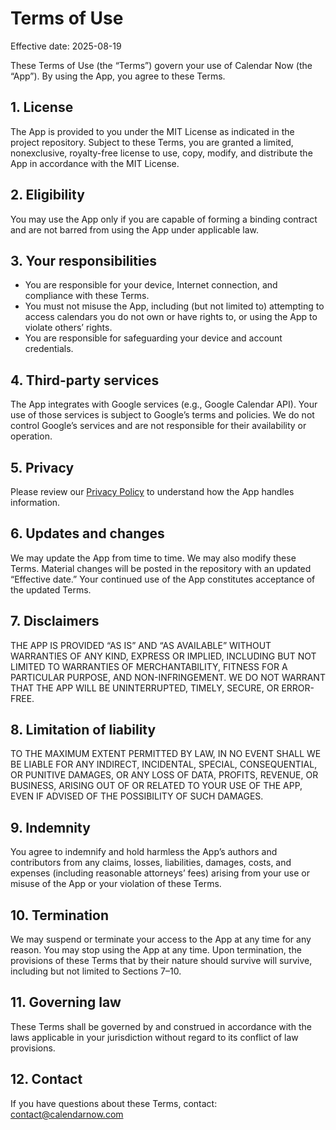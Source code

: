 # Terms of Use

Effective date: 2025-08-19

These Terms of Use (the “Terms”) govern your use of Calendar Now (the “App”). By using the App, you agree to these Terms.

## 1. License

The App is provided to you under the MIT License as indicated in the project repository. Subject to these Terms, you are granted a limited, nonexclusive, royalty-free license to use, copy, modify, and distribute the App in accordance with the MIT License.

## 2. Eligibility

You may use the App only if you are capable of forming a binding contract and are not barred from using the App under applicable law.

## 3. Your responsibilities

- You are responsible for your device, Internet connection, and compliance with these Terms.
- You must not misuse the App, including (but not limited to) attempting to access calendars you do not own or have rights to, or using the App to violate others’ rights.
- You are responsible for safeguarding your device and account credentials.

## 4. Third-party services

The App integrates with Google services (e.g., Google Calendar API). Your use of those services is subject to Google’s terms and policies. We do not control Google’s services and are not responsible for their availability or operation.

## 5. Privacy

Please review our [Privacy Policy](PRIVACY.md) to understand how the App handles information.

## 6. Updates and changes

We may update the App from time to time. We may also modify these Terms. Material changes will be posted in the repository with an updated “Effective date.” Your continued use of the App constitutes acceptance of the updated Terms.

## 7. Disclaimers

THE APP IS PROVIDED “AS IS” AND “AS AVAILABLE” WITHOUT WARRANTIES OF ANY KIND, EXPRESS OR IMPLIED, INCLUDING BUT NOT LIMITED TO WARRANTIES OF MERCHANTABILITY, FITNESS FOR A PARTICULAR PURPOSE, AND NON-INFRINGEMENT. WE DO NOT WARRANT THAT THE APP WILL BE UNINTERRUPTED, TIMELY, SECURE, OR ERROR-FREE.

## 8. Limitation of liability

TO THE MAXIMUM EXTENT PERMITTED BY LAW, IN NO EVENT SHALL WE BE LIABLE FOR ANY INDIRECT, INCIDENTAL, SPECIAL, CONSEQUENTIAL, OR PUNITIVE DAMAGES, OR ANY LOSS OF DATA, PROFITS, REVENUE, OR BUSINESS, ARISING OUT OF OR RELATED TO YOUR USE OF THE APP, EVEN IF ADVISED OF THE POSSIBILITY OF SUCH DAMAGES.

## 9. Indemnity

You agree to indemnify and hold harmless the App’s authors and contributors from any claims, losses, liabilities, damages, costs, and expenses (including reasonable attorneys’ fees) arising from your use or misuse of the App or your violation of these Terms.

## 10. Termination

We may suspend or terminate your access to the App at any time for any reason. You may stop using the App at any time. Upon termination, the provisions of these Terms that by their nature should survive will survive, including but not limited to Sections 7–10.

## 11. Governing law

These Terms shall be governed by and construed in accordance with the laws applicable in your jurisdiction without regard to its conflict of law provisions.

## 12. Contact

If you have questions about these Terms, contact: contact@calendarnow.com

